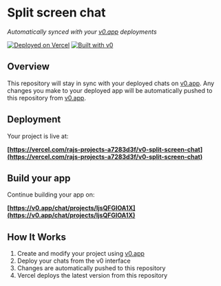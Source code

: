 # Split screen chat

*Automatically synced with your [v0.app](https://v0.app) deployments*

[![Deployed on Vercel](https://img.shields.io/badge/Deployed%20on-Vercel-black?style=for-the-badge&logo=vercel)](https://vercel.com/rajs-projects-a7283d3f/v0-split-screen-chat)
[![Built with v0](https://img.shields.io/badge/Built%20with-v0.app-black?style=for-the-badge)](https://v0.app/chat/projects/ljsQFGIOA1X)

## Overview

This repository will stay in sync with your deployed chats on [v0.app](https://v0.app).
Any changes you make to your deployed app will be automatically pushed to this repository from [v0.app](https://v0.app).

## Deployment

Your project is live at:

**[https://vercel.com/rajs-projects-a7283d3f/v0-split-screen-chat](https://vercel.com/rajs-projects-a7283d3f/v0-split-screen-chat)**

## Build your app

Continue building your app on:

**[https://v0.app/chat/projects/ljsQFGIOA1X](https://v0.app/chat/projects/ljsQFGIOA1X)**

## How It Works

1. Create and modify your project using [v0.app](https://v0.app)
2. Deploy your chats from the v0 interface
3. Changes are automatically pushed to this repository
4. Vercel deploys the latest version from this repository
